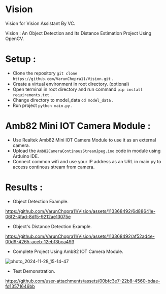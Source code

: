 # Vision

Vision for Vision Assistant By VC.

Vision : An Object Detection and Its Distance Estimation Project Using OpenCV.

# Setup :
* Clone the repository `git clone https://github.com/VarunChopra11/Vision.git` .
* Create a virtual environment in root directory. (optional)
* Open terminal in root directory and run command `pip install requirements.txt` .
* Change directory to model_data `cd model_data` .
* Run project `python main.py` .

# Amb82 Mini IOT Camera Module :
* Use Realtek Amb82 Mini IOT Camera Module to use it as an external camera.
* Upload the `Amb82CameraContinousStreamJpeg.ino` code in module using Arduino IDE.
* Connect common wifi and use your IP address as an URL in main.py to access continous stream from camera.

# Results :

* Object Detection Example.

https://github.com/VarunChopra11/Vision/assets/113368492/6d88641e-06f2-4fad-8df5-9212ae13075e


* Object's Distance Detection Example.

https://github.com/VarunChopra11/Vision/assets/113368492/af52ad4e-00d9-4265-aceb-12ebf3bca493


* Complete Project Using Amb82 IOT Camera Module.

![photo_2024-11-28_15-14-47](https://github.com/user-attachments/assets/41a1646d-4d47-46dc-860d-e41eb153308b)


* Test Demonstration.

https://github.com/user-attachments/assets/00bfc3e7-22b8-4560-bdae-fd13571646bb

